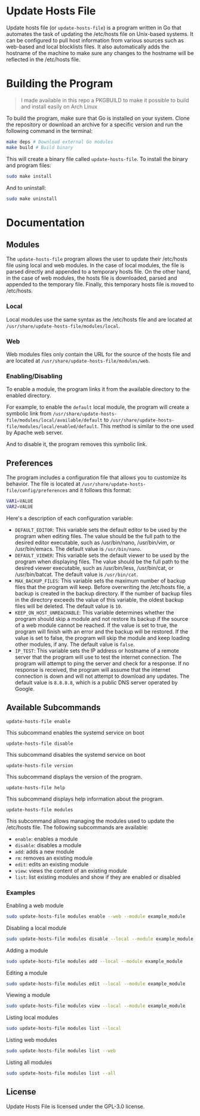 # Update Hosts File

Update hosts file (or `update-hosts-file`) is a program written in Go that automates the task of updating the /etc/hosts file on Unix-based systems. It can be configured to pull host information from various sources such as web-based and local blocklists files. It also automatically adds the hostname of the machine to make sure any changes to the hostname will be reflected in the /etc/hosts file.

# Building the Program

> I made available in this repo a PKGBUILD to make it possible to build and install easily on Arch Linux

To build the program, make sure that Go is installed on your system. Clone the repository or download an archive for a specific version and run the following command in the terminal:

```bash
make deps # Download external Go modules
make build # Build binary
```

This will create a binary file called `update-hosts-file`. To install the binary and program files:

```bash
sudo make install
```

And to uninstall:

```bash
sudo make uninstall
```

# Documentation

## Modules

The `update-hosts-file` program allows the user to update their /etc/hosts file using local and web modules. In the case of local modules, the file is parsed directly and appended to a temporary hosts file. On the other hand, in the case of web modules, the hosts file is downloaded, parsed and appended to the temporary file. Finally, this temporary hosts file is moved to /etc/hosts.

### Local

Local modules use the same syntax as the /etc/hosts file and are located at `/usr/share/update-hosts-file/modules/local`.

### Web

Web modules files only contain the URL for the source of the hosts file and are located at `/usr/share/update-hosts-file/modules/web`.

### Enabling/Disabling

To enable a module, the program links it from the available directory to the enabled directory.

For example, to enable the `default` local module, the program will create a symbolic link from `/usr/share/update-hosts-file/modules/local/available/default` to `/usr/share/update-hosts-file/modules/local/enabled/default`. This method is similar to the one used by Apache web server.

And to disable it, the program removes this symbolic link.

## Preferences

The program includes a configuration file that allows you to customize its behavior. The file is located at `/usr/share/update-hosts-file/config/preferences` and it follows this format:

```bash
VAR1=VALUE
VAR2=VALUE
```

Here's a description of each configuration variable:

- `DEFAULT_EDITOR`: This variable sets the default editor to be used by the program when editing files. The value should be the full path to the desired editor executable, such as /usr/bin/nano, /usr/bin/vim, or /usr/bin/emacs. The default value is `/usr/bin/nano`.
- `DEFAULT_VIEWER`: This variable sets the default viewer to be used by the program when displaying files. The value should be the full path to the desired viewer executable, such as /usr/bin/less, /usr/bin/cat, or /usr/bin/batcat. The default value is `/usr/bin/cat`.
- `MAX_BACKUP_FILES`: This variable sets the maximum number of backup files that the program will keep. Before overwriting the /etc/hosts file, a backup is created in the backup directory. If the number of backup files in the directory exceeds the value of this variable, the oldest backup files will be deleted. The default value is `10`.
- `KEEP_ON_HOST_UNREACHABLE`: This variable determines whether the program should skip a module and not restore its backup if the source of a web module cannot be reached. If the value is set to true, the program will finish with an error and the backup will be restored. If the value is set to false, the program will skip the module and keep loading other modules, if any. The default value is `false`.
- `IP_TEST`: This variable sets the IP address or hostname of a remote server that the program will use to test the internet connection. The program will attempt to ping the server and check for a response. If no response is received, the program will assume that the internet connection is down and will not attempt to download any updates. The default value is `8.8.8.8`, which is a public DNS server operated by Google.

## Available Subcommands

`update-hosts-file enable`

This subcommand enables the systemd service on boot

`update-hosts-file disable`

This subcommand disables the systemd service on boot

`update-hosts-file version`

This subcommand displays the version of the program.

`update-hosts-file help`

This subcommand displays help information about the program.

`update-hosts-file modules`

This subcommand allows managing the modules used to update the /etc/hosts file. The following subcommands are available:

- `enable`: enables a module
- `disable`: disables a module
- `add`: adds a new module
- `rm`: removes an existing module
- `edit`: edits an existing module
- `view`: views the content of an existing module
- `list`: list existing modules and show if they are enabled or disabled

### Examples

Enabling a web module

```bash
sudo update-hosts-file modules enable --web --module example_module
```

Disabling a local module

```bash
sudo update-hosts-file modules disable --local --module example_module
```

Adding a module

```bash
sudo update-hosts-file modules add --local --module example_module
```

Editing a module

```bash
sudo update-hosts-file modules edit --local --module example_module
```

Viewing a module

```bash
sudo update-hosts-file modules view --local --module example_module
```

Listing local modules

```bash
sudo update-hosts-file modules list --local
```

Listing web modules

```bash
sudo update-hosts-file modules list --web
```

Listing all modules

```bash
sudo update-hosts-file modules list --all
```

## License

Update Hosts File is licensed under the GPL-3.0 license.
